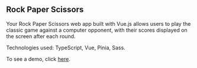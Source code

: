 ## Rock Paper Scissors

Your Rock Paper Scissors web app built with Vue.js allows users to play the classic game against a computer opponent, with their scores displayed on the screen after each round.

Technologies used: TypeScript, Vue, Pinia, Sass.

To see a demo, click [here](https://fem-challenges-rock-paper-scissors.netlify.app/).
